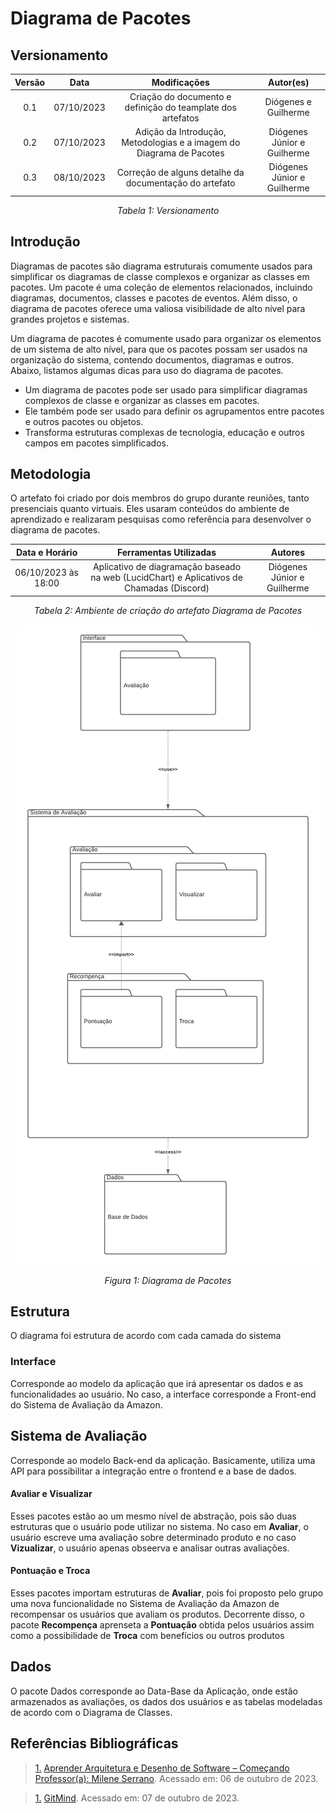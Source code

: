 # Diagrama de Pacotes


## Versionamento
<center>

| **Versão** | **Data** | **Modificações** | **Autor(es)** |
| :--: | :--: | :--: | :--: |
| 0.1 | 07/10/2023 | Criação do documento e definição do teamplate dos artefatos | Diógenes e Guilherme |
| 0.2 | 07/10/2023 | Adição da Introdução, Metodologias e a imagem do Diagrama de Pacotes | Diógenes Júnior e Guilherme |
| 0.3 | 08/10/2023 | Correção de alguns detalhe da documentação do artefato | Diógenes Júnior e Guilherme |

*Tabela 1: Versionamento*

</center>


## Introdução

Diagramas de pacotes são diagrama estruturais comumente usados para simplificar os diagramas de classe complexos e organizar as classes em pacotes. Um pacote é uma coleção de elementos relacionados, incluindo diagramas, documentos, classes e pacotes de eventos. Além disso, o diagrama de pacotes oferece uma valiosa visibilidade de alto nível para grandes projetos e sistemas.

Um diagrama de pacotes é comumente usado para organizar os elementos de um sistema de alto nível, para que os pacotes possam ser usados ​​na organização do sistema, contendo documentos, diagramas e outros. Abaixo, listamos algumas dicas para uso do diagrama de pacotes.

- Um diagrama de pacotes pode ser usado para simplificar diagramas complexos de classe e organizar as classes em pacotes.
- Ele também pode ser usado para definir os agrupamentos entre pacotes e outros pacotes ou objetos.
- Transforma estruturas complexas de tecnologia, educação e outros campos em pacotes simplificados.

## Metodologia

O artefato foi criado por dois membros do grupo durante reuniões, tanto presenciais quanto virtuais. Eles usaram conteúdos do ambiente de aprendizado e realizaram pesquisas como referência para desenvolver o diagrama de pacotes.

<center>

| **Data e Horário** | **Ferramentas Utilizadas** | **Autores** |
| :--: | :--: | :--: |
| 06/10/2023 às 18:00 | Aplicativo de diagramação baseado na web (LucidChart) e Aplicativos de Chamadas (Discord) | Diógenes Júnior e Guilherme |

*Tabela 2: Ambiente de criação do artefato Diagrama de Pacotes*

![Diagrama-de-Pacote](../../Assets/Modelagem/Diagrama_de_Pacotes.png)

*Figura 1: Diagrama de Pacotes*

</center>

## Estrutura

O diagrama foi estrutura de acordo com cada camada do sistema

### Interface

Corresponde ao modelo da aplicação que irá apresentar os dados e as funcionalidades ao usuário. No caso, a interface corresponde a Front-end do Sistema de Avaliação da Amazon.

## Sistema de Avaliação

Corresponde ao modelo Back-end da aplicação. Basicamente, utiliza uma API para possibilitar a integração entre o frontend e a base de dados.

#### Avaliar e Visualizar

Esses pacotes estão ao um mesmo nível de abstração, pois são duas estruturas que o usuário pode utilizar no sistema. No caso em **Avaliar**, o usuário escreve uma avaliação sobre determinado produto e no caso **Vizualizar**, o usuário apenas obseerva e analisar outras avaliações.

#### Pontuação e Troca

Esses pacotes importam estruturas de **Avaliar**, pois foi proposto pelo grupo uma nova funcionalidade no Sistema de Avaliação da Amazon de recompensar os usuários que avaliam os produtos. Decorrente disso, o pacote **Recompença** aprenseta a **Pontuação** obtida pelos usuários assim como a possibilidade de **Troca** com benefícios ou outros produtos

## Dados

O pacote Dados corresponde ao Data-Base da Aplicação, onde estão armazenados as avaliações, os dados dos usuários e as tabelas modeladas de acordo com o Diagrama de Classes.

## Referências Bibliográficas
> <a id="FTF1Ref" href="#FTF1">1.</a> [Aprender Arquitetura e Desenho de Software – Começando Professor(a): Milene Serrano](https://aprender3.unb.br/course/view.php?id=19535&section=1). Acessado em: 06 de outubro de 2023.

> <a id="FTF1Ref" href="#FTF1">1.</a> [GitMind](https://gitmind.com/pt/diagrama-de-pacotes.html). Acessado em: 07 de outubro de 2023.